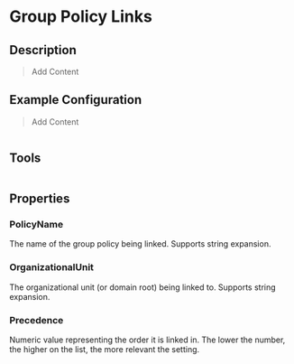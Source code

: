 # Group Policy Links

## Description

> Add Content

## Example Configuration

> Add Content

```json

```

## Tools

```powershell

```

## Properties

### PolicyName

The name of the group policy being linked.
Supports string expansion.

### OrganizationalUnit

The organizational unit (or domain root) being linked to.
Supports string expansion.

### Precedence

Numeric value representing the order it is linked in.
The lower the number, the higher on the list, the more relevant the setting.
